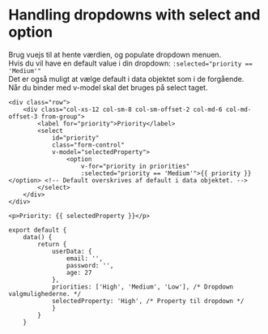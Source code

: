# Handling dropdowns with select and option
Brug vuejs til at hente værdien, og populate dropdown menuen.  
Hvis du vil have en default value i din dropdown: ```:selected="priority == 'Medium'"```  
Det er også muligt at vælge default i data objektet som i de forgående.  
Når du binder med v-model skal det bruges på select taget.   
```
<div class="row">
    <div class="col-xs-12 col-sm-8 col-sm-offset-2 col-md-6 col-md-offset-3 from-group">
        <label for="priority">Priority</label>
        <select
            id="priority"
            class="form-control"
            v-model="selectedProperty">
                <option 
                    v-for="priority in priorities" 
                    :selected="priority == 'Medium'">{{ priority }}</option> <!-- Default overskrives af default i data objektet. -->
        </select>
    </div>
</div>

<p>Priority: {{ selectedProperty }}</p> 

export default {
    data() {
        return {
            userData: {
                email: '',
                password: '',
                age: 27
            },
            priorities: ['High', 'Medium', 'Low'], /* Dropdown valgmulighederne. */
            selectedProperty: 'High', /* Property til dropdown */
            }
        }
    }
```
